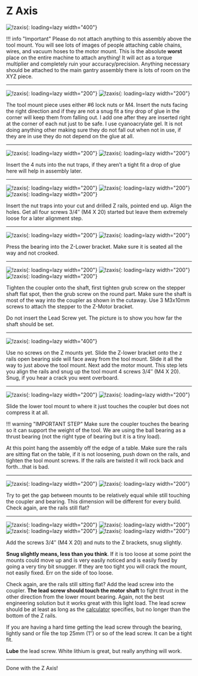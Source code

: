 # Z Axis

![!zaxis](https://www.v1engineering.com/wp-content/uploads/2018/10/IMG_20181029_133304.jpg){: loading=lazy width="400"}

!!! info "Important"
    Please do not attach anything to this assembly above the tool mount.  You will see lots of
    images of people attaching cable chains, wires, and vacuum hoses to the motor mount. This is the
    absolute **worst** place on the entire machine to attach anything! It will act as a torque
    multiplier and completely ruin your accuracy/precision. Anything necessary should be attached to
    the main gantry assembly there is lots of room on the XYZ piece.

---

![!zaxis](https://www.v1engineering.com/wp-content/uploads/2018/10/IMG_20181029_1235462.jpg){: loading=lazy width="200"}
![!zaxis](https://www.v1engineering.com/wp-content/uploads/2018/10/IMG_20181029_1238532.jpg){: loading=lazy width="200"}

The tool mount piece uses either #6 lock nuts or M4. Insert the nuts facing the right direction and
if they are not a snug fit a tiny drop of glue in the corner will keep them from falling out. I add
one after they are inserted right at the corner of each nut just to be safe. I use cyanoacrylate
gel. It is not doing anything other making sure they do not fall out when not in use, if they are in
use they do not depend on the glue at all.

---

![!zaxis](https://www.v1engineering.com/wp-content/uploads/2018/10/IMG_20181029_1219562.jpg){: loading=lazy width="200"}
![!zaxis](https://www.v1engineering.com/wp-content/uploads/2018/10/IMG_20181029_1225043.jpg){: loading=lazy width="200"}

Insert the 4 nuts into the nut traps, if they aren’t a tight fit a drop of glue here will help in
assembly later.

---

![!zaxis](https://www.v1engineering.com/wp-content/uploads/2018/10/IMG_20181029_124132.jpg){: loading=lazy width="200"}
![!zaxis](https://www.v1engineering.com/wp-content/uploads/2018/10/IMG_20181029_1243072.jpg){: loading=lazy width="200"}
![!zaxis](https://www.v1engineering.com/wp-content/uploads/2018/10/IMG_20181029_124713.jpg){: loading=lazy width="200"}

Insert the nut traps into your cut and drilled Z rails, pointed end up. Align the holes. Get all
four screws 3/4″ (M4 X 20) started but leave them extremely loose for a later alignment step.

---

![!zaxis](https://www.v1engineering.com/wp-content/uploads/2018/10/IMG_20181029_1248182.jpg){: loading=lazy width="200"}
![!zaxis](https://www.v1engineering.com/wp-content/uploads/2018/10/IMG_20181029_124903.jpg){: loading=lazy width="200"}

Press the bearing into the Z-Lower bracket. Make sure it is seated all the way and not crooked.

---

![!zaxis](https://www.v1engineering.com/wp-content/uploads/2018/10/IMG_20181029_130244_12.jpg){: loading=lazy width="200"}
![!zaxis](https://www.v1engineering.com/wp-content/uploads/2018/10/IMG_20181029_1308082.jpg){: loading=lazy width="200"}
![!zaxis](https://www.v1engineering.com/wp-content/uploads/2018/07/Coupler-use.jpg){: loading=lazy width="200"}

Tighten the coupler onto the shaft, first tighten grub screw on the stepper shaft flat spot, then
the grub screw on the round part. Make sure the shaft is most of the way into the coupler as shown
in the cutaway. Use 3 M3x10mm screws to attach the stepper to the Z-Motor bracket.

Do not insert the Lead Screw yet. The picture is to show you how far the shaft should be set.

---

![!zaxis](https://www.v1engineering.com/wp-content/uploads/2018/10/IMG_20181029_131152.jpg){: loading=lazy width="400"}

Use no screws on the Z mounts yet. Slide the Z-lower bracket onto the z rails open bearing side will
face away from the tool mount. Slide it all the way to just above the tool mount. Next add the motor
mount. This step lets you align the rails and snug up the tool mount 4 screws 3/4″ (M4 X 20). Snug,
if you hear a crack you went overboard.

---

![!zaxis](https://www.v1engineering.com/wp-content/uploads/2018/10/IMG_20181029_1317492.jpg){: loading=lazy width="200"}
![!zaxis](https://www.v1engineering.com/wp-content/uploads/2018/10/IMG_20181029_1316542.jpg){: loading=lazy width="200"}

Slide the lower tool mount to where it just touches the coupler but does not compress it at all.

!!! warning "IMPORTANT STEP"
    Make sure the coupler touches the bearing so it can support the weight of the tool.
    We are using the ball bearing as a thrust bearing (not the right type of bearing but it is a tiny load).

At this point hang the assembly off the edge of a table. Make sure the rails are sitting flat on the
table, if it is not loosening, push down on the rails, and tighten the tool mount screws. If the rails
are twisted it will rock back and forth…that is bad.

---

![!zaxis](https://www.v1engineering.com/wp-content/uploads/2018/10/IMG_20181029_132153.jpg){: loading=lazy width="200"}
![!zaxis](https://www.v1engineering.com/wp-content/uploads/2018/10/IMG_20181029_1322262.jpg){: loading=lazy width="200"}

Try to get the gap between mounts to be relatively equal while still touching the coupler and
bearing. This dimension will be different for every build. Check again, are the rails still flat?

---

![!zaxis](https://www.v1engineering.com/wp-content/uploads/2018/10/IMG_20181029_131928.jpg){: loading=lazy width="200"}
![!zaxis](https://www.v1engineering.com/wp-content/uploads/2018/10/IMG_20181029_133133.jpg){: loading=lazy width="200"}
![!zaxis](https://www.v1engineering.com/wp-content/uploads/2018/10/IMG_20181029_133316.jpg){: loading=lazy width="200"}
![!zaxis](https://www.v1engineering.com/wp-content/uploads/2018/07/Coupler-use.jpg){: loading=lazy width="200"}

Add the screws 3/4″ (M4 X 20) and nuts to the Z brackets, snug slightly.

**Snug slightly means, less than you think**. If it is too loose at some point the mounts could move up
and is very easily noticed and is easily fixed by going a very tiny bit snugger. If they are too
tight you will crack the mount, not easily fixed. Err on the side of too loose.

Check again, are the rails still sitting flat? Add the lead screw into the coupler. **The lead screw
should touch the motor shaft** to fight thrust in the other direction from the lower mount bearing.
Again, not the best engineering solution but it works great with this light load. The lead screw
should be at least as long as the [calculator](../calculator.md) specifies, but no longer than the bottom of the Z
rails.

If you are having a hard time getting the lead screw through the bearing, lightly sand or file the
top 25mm (1″) or so of the lead screw. It can be a tight fit.

**Lube** the lead screw. White lithium is great, but really anything will work.

---

Done with the Z Axis!
